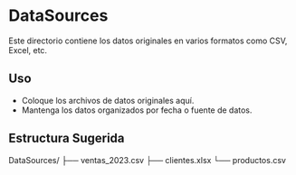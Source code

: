 # DataSources

Este directorio contiene los datos originales en varios formatos como CSV, Excel, etc.

## Uso

- Coloque los archivos de datos originales aquí.
- Mantenga los datos organizados por fecha o fuente de datos.

## Estructura Sugerida
DataSources/
├── ventas_2023.csv
├── clientes.xlsx
└── productos.csv
